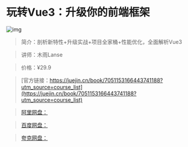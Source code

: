 # 玩转Vue3：升级你的前端框架

![img](../../assets/eee89f9dae6547a79802164adba0b3b0~tplv-k3u1fbpfcp-no-mark:280:280:200:280.png)

> 简介：剖析新特性+升级实战+项目全家桶+性能优化，全面解析Vue3

> 讲师：木雨Lanse

> 价格：¥29.9

> [官方链接：https://juejin.cn/book/7051153166443741188?utm_source=course_list](https://juejin.cn/book/7051153166443741188?utm_source=course_list)

> [阿里网盘：]()

> [百度网盘：]()

> [夸克网盘：]()
